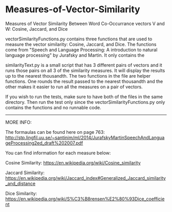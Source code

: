 # Measures-of-Vector-Similarity
Measures of Vector Similarity Between Word Co-Occurrance vectors V and W: Cosine, Jaccard, and Dice

vectorSimilarityFunctions.py contains three functions that are used to measure the vector similarity: Cosine, Jaccard, and Dice. The functions come from "Speech and Language Processing: A introduction to natural language processing" by Jurafsky and Martin. It only contains the 

similarityText.py is a small script that has 3 different pairs of vectors and it runs those pairs on all 3 of the similarity measures. It will display the results up to the nearest thousandth. The two functions in the file are helper functions. One rounds the result passed to the nearest thousandth and the other makes it easier to run all the measures on a pair of vectors.

If you wish to run the tests, make sure to have both of the files in the same directory. Then run the test only since the vectorSimilarityFunctions.py only contains the functions and no runnable code.

------------------------------------------------------------------------------------------------------------------------------------------
MORE INFO:

The formaulas can be found here on page 763: http://stp.lingfil.uu.se/~santinim/ml/2014/JurafskyMartinSpeechAndLanguageProcessing2ed_draft%202007.pdf

You can find information for each measure below:

Cosine Similarity: https://en.wikipedia.org/wiki/Cosine_similarity

Jaccard Similarity: https://en.wikipedia.org/wiki/Jaccard_index#Generalized_Jaccard_similarity_and_distance

Dice Similarity: https://en.wikipedia.org/wiki/S%C3%B8rensen%E2%80%93Dice_coefficient
